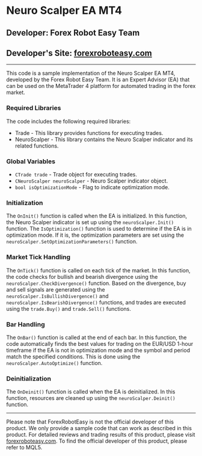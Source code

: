 # Neuro Scalper EA MT4

## Developer: Forex Robot Easy Team
## Developer's Site: [forexroboteasy.com](https://forexroboteasy.com)

---

This code is a sample implementation of the Neuro Scalper EA MT4, developed by the Forex Robot Easy Team. It is an Expert Advisor (EA) that can be used on the MetaTrader 4 platform for automated trading in the forex market.

### Required Libraries

The code includes the following required libraries:

- Trade - This library provides functions for executing trades.
- NeuroScalper - This library contains the Neuro Scalper indicator and its related functions.

### Global Variables

- `CTrade trade` - Trade object for executing trades.
- `CNeuroScalper neuroScalper` - Neuro Scalper indicator object.
- `bool isOptimizationMode` - Flag to indicate optimization mode.

### Initialization

The `OnInit()` function is called when the EA is initialized. In this function, the Neuro Scalper indicator is set up using the `neuroScalper.Init()` function. The `IsOptimization()` function is used to determine if the EA is in optimization mode. If it is, the optimization parameters are set using the `neuroScalper.SetOptimizationParameters()` function.

### Market Tick Handling

The `OnTick()` function is called on each tick of the market. In this function, the code checks for bullish and bearish divergence using the `neuroScalper.CheckDivergence()` function. Based on the divergence, buy and sell signals are generated using the `neuroScalper.IsBullishDivergence()` and `neuroScalper.IsBearishDivergence()` functions, and trades are executed using the `trade.Buy()` and `trade.Sell()` functions.

### Bar Handling

The `OnBar()` function is called at the end of each bar. In this function, the code automatically finds the best values for trading on the EUR/USD 1-hour timeframe if the EA is not in optimization mode and the symbol and period match the specified conditions. This is done using the `neuroScalper.AutoOptimize()` function.

### Deinitialization

The `OnDeinit()` function is called when the EA is deinitialized. In this function, resources are cleaned up using the `neuroScalper.Deinit()` function.

---

Please note that ForexRobotEasy is not the official developer of this product. We only provide a sample code that can work as described in this product. For detailed reviews and trading results of this product, please visit [forexroboteasy.com](https://forexroboteasy.com/forex-robot-review/review-neuro-scalper-ea-mt4-a-professional-forex-traders-perspective/). To find the official developer of this product, please refer to MQL5.

